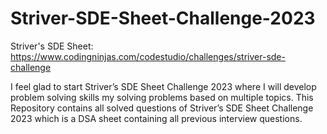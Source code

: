 # Striver-SDE-Sheet-Challenge-2023
Striver's SDE Sheet: https://www.codingninjas.com/codestudio/challenges/striver-sde-challenge

I feel glad to start Striver’s SDE Sheet Challenge 2023 where I will develop problem solving skills my solving problems based on multiple topics.
This Repository contains all solved questions of Striver’s SDE Sheet Challenge 2023 which is a DSA sheet containing all previous interview questions.
